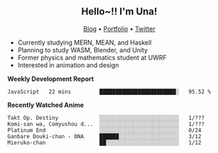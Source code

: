 <h2 align="center">
  Hello~!! I'm Una!
</h2>

<p align="center">
  <a href="https://anarchy.website/">Blog</a> &bull;
  <a href="https://una-ada.github.io/">Portfolio</a> &bull;
  <a href="https://twitter.com/unaxiii">Twitter</a>
</p>

- Currently studying MERN, MEAN, and Haskell
- Planning to study WASM, Blender, and Unity
- Former physics and mathematics student at UWRF
- Interested in animation and design

**Weekly Development Report**

<!--START_SECTION:waka-->
```text
JavaScript   22 mins         ████████████████████████░   95.52 % 
```
<!--END_SECTION:waka-->

**Recently Watched Anime**

<!-- RECENT-ANIME:START -->

    Takt Op. Destiny             ░░░░░░░░░░░░░░░░░░░░░░░░░   1/???
    Komi-san wa, Comyushou d...  ░░░░░░░░░░░░░░░░░░░░░░░░░   1/???
    Platinum End                 ░░░░░░░░░░░░░░░░░░░░░░░░░   0/24
    Ganbare Douki-chan - ONA     ██████░░░░░░░░░░░░░░░░░░░   3/12
    Mieruko-chan                 ██░░░░░░░░░░░░░░░░░░░░░░░   1/12
<!-- RECENT-ANIME:END -->
